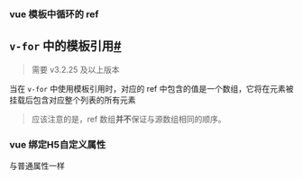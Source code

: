 ### vue 模板中循环的 ref

## `v-for` 中的模板引用[#](https://cn.vuejs.org/guide/essentials/template-refs.html#refs-inside-v-for)

> 需要 v3.2.25 及以上版本

当在 `v-for` 中使用模板引用时，对应的 ref 中包含的值是一个数组，它将在元素被挂载后包含对应整个列表的所有元素

> 应该注意的是，ref 数组**并不**保证与源数组相同的顺序。

### vue 绑定H5自定义属性

与普通属性一样